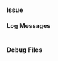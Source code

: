 <!--
For questions, please post a message to the **#hue** channel of the Homebridge community on [Discord](https://discord.gg/hZubhrz).

Before opening a new issue:
- Please check the Troubleshooting tips, https://github.com/ebaauw/homebridge-hue#troubleshooting
- Please check the Wiki, https://github.com/ebaauw/homebridge-hue/wiki
- Please check existing (closed) issues, https://github.com/ebaauw/homebridge-hue/issues
-->
#### Issue
<!-- Please describe you issue below -->

#### Log Messages
<!-- Please copy/paste relevant log messages below, between the ``` marks -->
```
```

#### Debug Files
<!-- Please attach homebridge-hue.json.gz, see https://github.com/ebaauw/homebridge-hue#debug-dump-file -->

<!-- Please attach homebridge.log.gz here, see https://github.com/ebaauw/homebridge-hue#debug-log-file -->
